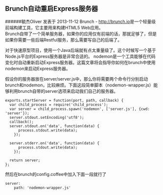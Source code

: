 ## Brunch自动重启Express服务器
######毓杰Oliver 发表于 2013-11-12
Brunch - <http://brunch.io>是一个轻量级前端构建工具，它主要用来构建HTML5 Web应用。   
Brunch自带了一个简单服务器，如果你的应用仅有前端的话，那就足够了，但是如果你需要一些后端Restful服务，那么需要写自己的后端了。  

对于快速原型项目，使用一个Java后端就有点太重量级了。这个时候写一个基于Node.js平台的Express服务器是非常合适的。 nodemon是一个工具能够在代码变化时自动重新启动Express服务器。这篇文章将会指导你如何在brunch中使用nodemon来启动Express服务器。

<!--more-->

假设你的服务器放在server/server.js中，那么你将需要两个命令行分别启动brunch和nodemon，比较麻烦。下面这段简单脚本（nodemon-wrapper.js）能够利用brunch自带的server选项来启动我们自己的服务器。

```
exports.startServer = function(port, path, callback) {
  var child_process = require('child_process');
  var server = child_process.spawn('nodemon', ['server.js'], {cwd: 'server'});
  server.stdout.setEncoding('utf8');
  callback();
  server.stdout.on('data', function(data) {
      process.stdout.write(data);
    });

  server.stderr.on('data', function(data) {
      process.stdout.write(data);
    });

  return server;
};
```

然后在brunch的config.coffee中加入下面一段就行了  

```
server:
    path: 'nodemon-wrapper.js'
```
